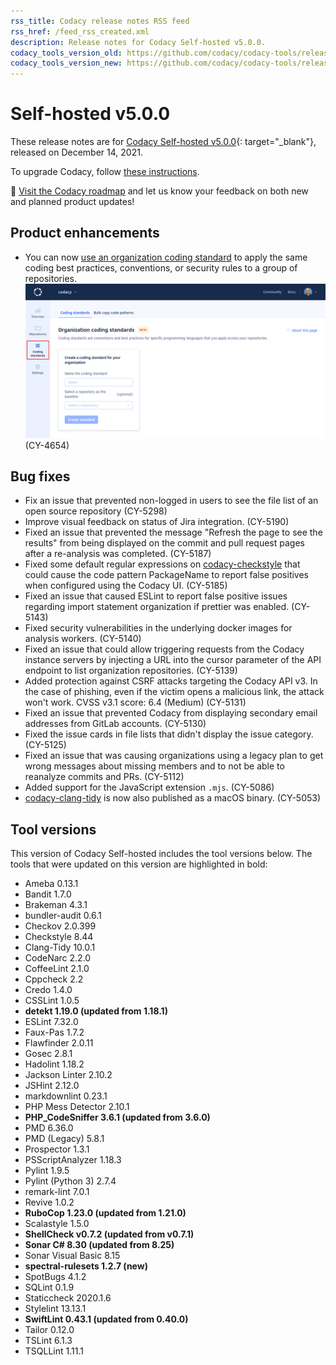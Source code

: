 ```yaml
---
rss_title: Codacy release notes RSS feed
rss_href: /feed_rss_created.xml
description: Release notes for Codacy Self-hosted v5.0.0.
codacy_tools_version_old: https://github.com/codacy/codacy-tools/releases/tag/3.9.16
codacy_tools_version_new: https://github.com/codacy/codacy-tools/releases/tag/4.0.28
---
```


# Self-hosted v5.0.0

These release notes are for [Codacy Self-hosted v5.0.0](https://github.com/codacy/chart/releases/tag/5.0.0){: target="_blank"}, released on December 14, 2021. <!-- TODO Update release date -->

To upgrade Codacy, follow [these instructions](../../chart/maintenance/upgrade.md).

📢 [Visit the Codacy roadmap](https://roadmap.codacy.com) and <span class="skip-vale">let us know</span> your feedback on both new and planned product updates!

<!--TODO Check these issues manually

Jira issues without release notes

Epics:
-   https://codacy.atlassian.net/browse/DOCS-301
-   https://codacy.atlassian.net/browse/DOCS-209
Bugs and Community Issues:
Others:
-   https://codacy.atlassian.net/browse/CY-5214
-   https://codacy.atlassian.net/browse/CY-5129
-   https://codacy.atlassian.net/browse/CY-5089
-   https://codacy.atlassian.net/browse/CY-5088
-   https://codacy.atlassian.net/browse/CY-5047
-   https://codacy.atlassian.net/browse/CY-5046
-   https://codacy.atlassian.net/browse/CY-5004

Jira issues with disabled release notes

Epics:
-   https://codacy.atlassian.net/browse/CY-5263
-   https://codacy.atlassian.net/browse/CY-4995
-   https://codacy.atlassian.net/browse/CY-4617
-   https://codacy.atlassian.net/browse/CY-4408
-   https://codacy.atlassian.net/browse/CY-3595
Bugs and Community Issues:
-   https://codacy.atlassian.net/browse/CY-5369
-   https://codacy.atlassian.net/browse/CY-5257
-   https://codacy.atlassian.net/browse/CY-5178
-   https://codacy.atlassian.net/browse/CY-5154
-   https://codacy.atlassian.net/browse/CY-5153
-   https://codacy.atlassian.net/browse/CY-5152
-   https://codacy.atlassian.net/browse/CY-5151
-   https://codacy.atlassian.net/browse/CY-5150
-   https://codacy.atlassian.net/browse/CY-5149
-   https://codacy.atlassian.net/browse/CY-5148
-   https://codacy.atlassian.net/browse/CY-5141
-   https://codacy.atlassian.net/browse/CY-5133
-->

## Product enhancements

-   You can now [use an organization coding standard](https://docs.codacy.com/v5.0/organizations/using-a-coding-standard/) to apply the same coding best practices, conventions, or security rules to a group of repositories. ![Organization coding standard](../images/cy-4654.png) (CY-4654)

## Bug fixes

-   Fix an issue that prevented non-logged in users to see the file list of an open source repository (CY-5298)
-   Improve visual feedback on status of Jira integration. (CY-5190)
-   Fixed an issue that prevented the message "Refresh the page to see the results" from being displayed on the commit and pull request pages after a re-analysis was completed. (CY-5187)
-   Fixed some default regular expressions on [codacy-checkstyle](https://github.com/codacy/codacy-checkstyle) that could cause the code pattern PackageName to report false positives when configured using the Codacy UI. (CY-5185)
-   Fixed an issue that caused ESLint to report false positive issues regarding import statement organization if prettier was enabled. (CY-5143)
-   Fixed security vulnerabilities in the underlying docker images for analysis workers. (CY-5140)
-   Fixed an issue that could allow triggering requests from the Codacy instance servers by injecting a URL into the cursor parameter of the API endpoint to list organization repositories. (CY-5139)
-   Added protection against CSRF attacks targeting the Codacy API v3. In the case of phishing, even if the victim opens a malicious link, the attack won't work. CVSS v3.1 score: 6.4 (Medium) (CY-5131)
-   Fixed an issue that prevented Codacy from displaying secondary email addresses from GitLab accounts. (CY-5130)
-   Fixed the issue cards in file lists that didn't display the issue category. (CY-5125)
-   Fixed an issue that was causing organizations using a legacy plan to get wrong messages about missing members and to not be able to reanalyze commits and PRs. (CY-5112)
-   Added support for the JavaScript extension `.mjs`. (CY-5086)
-   [codacy-clang-tidy](https://github.com/codacy/codacy-clang-tidy) is now also published as a macOS binary. (CY-5053)

## Tool versions

This version of Codacy Self-hosted includes the tool versions below. The tools that were updated on this version are highlighted in bold:

-   Ameba 0.13.1
-   Bandit 1.7.0
-   Brakeman 4.3.1
-   bundler-audit 0.6.1
-   Checkov 2.0.399
-   Checkstyle 8.44
-   Clang-Tidy 10.0.1
-   CodeNarc 2.2.0
-   CoffeeLint 2.1.0
-   Cppcheck 2.2
-   Credo 1.4.0
-   CSSLint 1.0.5
-   **detekt 1.19.0 (updated from 1.18.1)**
-   ESLint 7.32.0
-   Faux-Pas 1.7.2
-   Flawfinder 2.0.11
-   Gosec 2.8.1
-   Hadolint 1.18.2
-   Jackson Linter 2.10.2
-   JSHint 2.12.0
-   markdownlint 0.23.1
-   PHP Mess Detector 2.10.1
-   **PHP_CodeSniffer 3.6.1 (updated from 3.6.0)**
-   PMD 6.36.0
-   PMD (Legacy) 5.8.1
-   Prospector 1.3.1
-   PSScriptAnalyzer 1.18.3
-   Pylint 1.9.5
-   Pylint (Python 3) 2.7.4
-   remark-lint 7.0.1
-   Revive 1.0.2
-   **RuboCop 1.23.0 (updated from 1.21.0)**
-   Scalastyle 1.5.0
-   **ShellCheck v0.7.2 (updated from v0.7.1)**
-   **Sonar C# 8.30 (updated from 8.25)**
-   Sonar Visual Basic 8.15
-   **spectral-rulesets 1.2.7 (new)**
-   SpotBugs 4.1.2
-   SQLint 0.1.9
-   Staticcheck 2020.1.6
-   Stylelint 13.13.1
-   **SwiftLint 0.43.1 (updated from 0.40.0)**
-   Tailor 0.12.0
-   TSLint 6.1.3
-   TSQLLint 1.11.1
